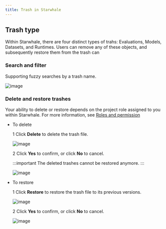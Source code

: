 ```yaml
---
title: Trash in Starwhale
---
```


## Trash type

Within Starwhale, there are four distinct types of trahs: Evaluations, Models, Datasets, and Runtimes. Users can remove any of these objects, and subsequently restore them from the trash can

### Search and filter

Supporting fuzzy searches by a trash name.

![image](https://user-images.githubusercontent.com/101299635/234850233-30a698b6-39a5-4a7b-8b2a-124654bcd962.png)

### Delete and restore trashes 

Your ability to delete or restore depends on the project role assigned to you within Starwhale. For more information, see [Roles and permission](https://doc.starwhale.ai/docs/concepts/roles-permissions)

- To delete

  1 Click **Delete** to delete the trash file.

  ![image](https://user-images.githubusercontent.com/101299635/234850548-9e9c1295-876b-4062-b886-b019e28249b7.png)

  2 Click **Yes** to confirm, or click **No** to cancel.

  :::important
  The deleted trashes cannot be restored anymore.
  :::

  ![image](https://user-images.githubusercontent.com/101299635/234850717-0dab5be5-d5c9-4cb2-981a-2d2037d2a9ce.png)

- To restore

  1 Click **Restore** to restore the trash file to its previous versions.

  ![image](https://user-images.githubusercontent.com/101299635/234851133-ab67413c-b624-47af-9bf0-362573e0702d.png)

  2 Click **Yes** to confirm, or click **No** to cancel.

  ![image](https://user-images.githubusercontent.com/101299635/234851355-bddeaa67-c503-4216-b542-d8fc0255562c.png)
